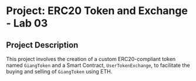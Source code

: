 # Project: ERC20 Token and Exchange - Lab 03

## Project Description

This project involves the creation of a custom ERC20-compliant token named `GiangToken` and a Smart Contract, `UserTokenExchange`, to facilitate the buying and selling of `GiangToken` using ETH.
